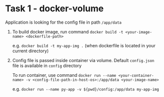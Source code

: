# Task 1 - docker-volume

Application is looking for the config file in path ````/app/data````

1. To build docker image, run command ````docker build -t <your-image-name> <dockerfile-path>````

    e.g. ```docker build -t my-app-img .```   (when dockerfile is located in your current directory)

2. Config file is passed inside container via volume. Default ````config.json```` file is available in ````config```` directory

    To run container, use command ````docker run --name <your-container-name> -v <config-file-path-in-host-os>:/app/data <your-image-name>````
    
    e.g. ````docker run --name py-app -v ${pwd}/config:/app/data my-app-img````


  

